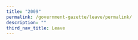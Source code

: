 ```yaml
---
title: "2009"
permalink: /government-gazette/leave/permalink/
description: ""
third_nav_title: Leave
---
```

